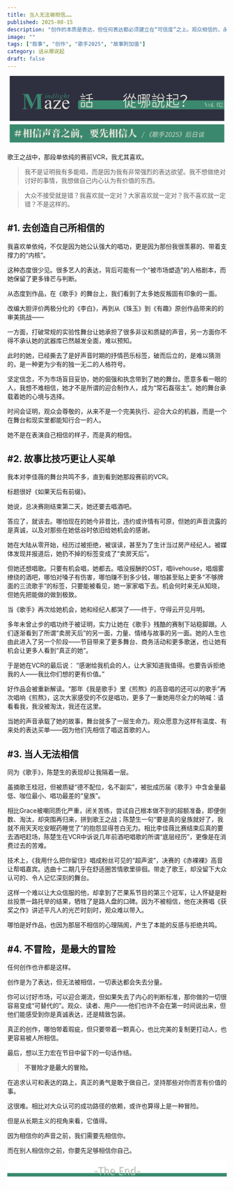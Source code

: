 ```yaml
---
title: 当人无法被相信……
published: 2025-08-15
description: "创作的本质是表达，但任何表达都必须建立在“可信度”之上。观众相信的，永远是真诚且知行合一的创作者。"
image: ""
tags: ["叙事", "创作", "歌手2025", "故事附加值"]
category: 话从哪说起
draft: false
---
```


![image-20250812200758416](./MM-Vol02/image-20250812200758416.png)

歌王之战中，那段单依纯的赛前VCR，我尤其喜欢。

> 我不是证明我有多能唱，而是因为我有非常强烈的表达欲望。我不想做绝对讨好的事情，我想做自己内心认为有价值的东西。

> 大众不接受就是错？我喜欢就一定对？大家喜欢就一定对？我不喜欢就一定错？不是这样的。

## #1. 去创造自己所相信的

我喜欢单依纯，不仅是因为她公认强大的唱功，更是因为那份我很羡慕的、带着支撑力的“内核”。

这种态度很少见。很多艺人的表达，背后可能有一个“被市场塑造”的人格剧本，而她保留了更多锋芒与判断。

从态度到作品，在《歌手》的舞台上，我们看到了太多她反叛固有印象的一面。

改编大胆评价两极分化的《李白》，再到从《珠玉》到《有趣》原创作品带来的的审美挑战——

一方面，打破常规的实验性舞台让她承担了很多非议和质疑的声音，另一方面你不得不承认她的武器库已然越发全面，难以预知。

此时的她，已经撕去了是好声音时期的抒情芭乐标签，破而后立的，是难以猜测的，是一种更为少有的独一无二的人格符号。

坚定信念，不为市场盲目妥协，她的倔强和执念带到了她的舞台。愿意多看一眼的人，我想不难相信，她才不是所谓的迎合制作人，成为“常石磊宿主”。她的舞台承载着她的心境与选择。

时间会证明，观众会尊敬的，从来不是一个完美执行、迎合大众的机器，而是一个在舞台和现实里都能知行合一的人。

她不是在表演自己相信的样子，而是真的相信。

## #2. 故事比技巧更让人买单

我本对李佳薇的舞台共鸣不多，直到看到她那段赛前的VCR。

标题很好《如果天后有前缀》。

她说，总决赛刚结束第二天，她还要去唱酒吧。

答应了，就该去。哪怕现在的她今非昔比，违约或许情有可原，但她的声音流露的是真诚，以及对那些在她低谷时依旧给她机会的感谢。

她在大陆从零开始，经历过被拒绝，被误读，甚至为了生计当过房产经纪人。被媒体发现并报道后，她扔不掉的标签变成了“卖房天后”。

但她还想唱歌。只要有机会唱，她都去。唱没报酬的OST，唱livehouse，唱烟雾缭绕的酒吧，哪怕对嗓子有伤害，哪怕赚不到多少钱，哪怕甚至贴上更多“不够牌面的三流歌手”的标签，只要能被看见，她一家家唱下去。机会何时来无从知晓，但她先把能做的做到极致。

当《歌手》再次给她机会，她和经纪人都哭了——终于，守得云开见月明。

多年未曾止步的唱功终于被证明，实力让她在《歌手》残酷的赛制下站稳脚跟。人们逐渐看到了所谓“卖房天后”的另一面，力量、情绪与故事的另一面。她的人生也由此进入了另一个阶段——节目带来了更多舞台、商务活动和更多歌迷，也让她有机会让更多人看到“真正的她”。

于是她在VCR的最后说：
 “感谢给我机会的人，让大家知道我值得。也要告诉拒绝我的人——我比你们想的更有价值。”

好作品会被重新解读。“那年《我是歌手》里《煎熬》的高音唱的还可以的歌手”再次唱响《煎熬》，这次大家感受的不仅是唱功，更多了一重她用尽全力的呐喊：请看看我，我没被淘汰，我还在这里。

当她的声音承载了她的故事，舞台就多了一层生命力。观众愿意为这样有温度、有来处的表达买单——因为他们先相信了唱这首歌的人。

## #3. 当人无法相信

同为《歌手》，陈楚生的表现却让我隔着一层。

虽摘歌王桂冠，但被质疑“德不配位，名不副实”，被批成历届《歌手》中含金量最低、咖位最小、唱功最差的“皇族”。

相比Grace被嘲同质化严重，闭关苦练，尝试自己根本做不到的超额准备，即便倒数、淘汰，却突围再归来，拼到歌王之战；陈楚生一句“要是真的皇族就好了，我就不用天天吃安眠药睡觉了”的抱怨显得苍白无力。相比李佳薇比赛结束后真的要去酒吧赶场，陈楚生在VCR中诉说几年前酒吧唱歌的所谓“底层经历”，更像是在消费过去的苦难。

技术上，《我用什么把你留住》唱成粉丝可见的“超声波”，决赛的《赤裸裸》高音让帮唱嘉宾。选曲十二期几乎在舒适圈苦情歌里徘徊。带走了歌王，却没留下大众认可的、令人记忆深刻的舞台。

这样一个难以让大众信服的他，却拿到了芒果系节目的第三个冠军，让人怀疑是粉丝投票一路托举的结果，牺牲了是路人盘的口碑。因为不被相信，他在决赛唱《获奖之作》讲述平凡人的光芒时刻时，观众难以带入。

哪怕是好作品，也因为那层不相信的心理隔阂，产生了本能的反感与拒绝共鸣。

## #4. 不冒险，是最大的冒险

任何创作也许都是这样。

创作是为了表达，但无法被相信，一切表达都会失去分量。

你可以讨好市场，可以迎合潮流，但如果失去了内心的判断标准，那你做的一切很容易变成“可替代的”。观众、读者、用户——他们也许不会在第一时间说出来，但他们能感受到你是真诚表达，还是精致包装。

真正的创作，哪怕带着瑕疵，但只要带着一颗真心，也比完美的复制更打动人，也更容易被人所相信。

最后，想以王力宏在节目中留下的一句话作结。

> **不冒险才是最大的冒险。**

在追求认可和表达的路上，真正的勇气是敢于做自己，坚持那些对你而言有价值的事。

这很难。相比对大众认可的成功路径的依赖，或许也算得上是一种冒险。

但是从长期主义的视角来看，它值得。

因为相信你的声音之前，我们需要先相信你。

而在别人相信你之前，你要先足够相信你自己。

![image-20250812200931570](./MM-Vol02/image-20250812200931570.png)